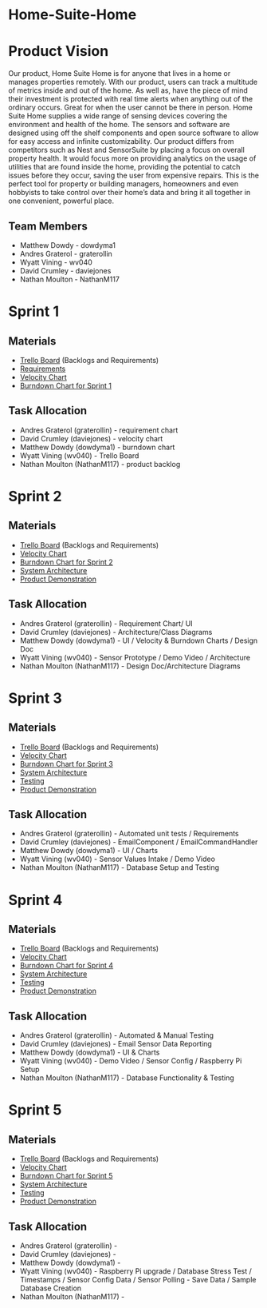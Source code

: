# Home-Suite-Home

# Product Vision
  Our product, Home Suite Home is for anyone that lives in a home or manages properties remotely. With our product, users can track a multitude of metrics inside and out of the home. As well as, have the piece of mind their investment is protected with real time alerts when anything out of the ordinary occurs. Great for when the user cannot be there in person. Home Suite Home supplies a wide range of sensing devices covering the environment and health of the home. The sensors and software are designed using off the shelf components and open source software to allow for easy access and infinite customizability. Our product differs from competitors such as Nest and SensorSuite by placing a focus on overall property health. It would focus more on providing analytics on the usage of utilities that are found inside the home, providing the potential to catch issues before they occur, saving the user from expensive repairs. This is the perfect tool for property or building managers, homeowners and even hobbyists to take control over their home’s data and bring it all together in one convenient, powerful place.
  
  ## Team Members
  * Matthew Dowdy - dowdyma1
  * Andres Graterol - graterollin
  * Wyatt Vining - wv040
  * David Crumley - daviejones
  * Nathan Moulton - NathanM117

# Sprint 1

## Materials
* [Trello Board](https://trello.com/b/BFcwvt3p/project) (Backlogs and Requirements)
* [Requirements](artifacts/requirements.md)
* [Velocity Chart](https://docs.google.com/spreadsheets/d/1tpRyT-jUgHkrLnwx5NcxtOvh3uGg8ddGYrl60E0q6DA/edit#gid=0)
* [Burndown Chart for Sprint 1](https://docs.google.com/spreadsheets/d/1tpRyT-jUgHkrLnwx5NcxtOvh3uGg8ddGYrl60E0q6DA/edit#gid=2030454987)

## Task Allocation 
* Andres Graterol (graterollin) - requirement chart 
* David Crumley (daviejones) - velocity chart
* Matthew Dowdy (dowdyma1) - burndown chart
* Wyatt Vining (wv040) - Trello Board
* Nathan Moulton (NathanM117) - product backlog

# Sprint 2

## Materials
* [Trello Board](https://trello.com/b/BFcwvt3p/project) (Backlogs and Requirements)
* [Velocity Chart](https://docs.google.com/spreadsheets/d/1tpRyT-jUgHkrLnwx5NcxtOvh3uGg8ddGYrl60E0q6DA/edit#gid=0)
* [Burndown Chart for Sprint 2](https://docs.google.com/spreadsheets/d/1tpRyT-jUgHkrLnwx5NcxtOvh3uGg8ddGYrl60E0q6DA/edit#gid=1102031550)
* [System Architecture](artifacts/architecture.md)
* [Product Demonstration](https://youtu.be/opssn2ocK3U)

## Task Allocation
* Andres Graterol (graterollin) - Requirement Chart/ UI
* David Crumley (daviejones) - Architecture/Class Diagrams
* Matthew Dowdy (dowdyma1) - UI / Velocity & Burndown Charts / Design Doc
* Wyatt Vining (wv040) - Sensor Prototype / Demo Video / Architecture
* Nathan Moulton (NathanM117) - Design Doc/Architecture Diagrams

# Sprint 3

## Materials
* [Trello Board](https://trello.com/b/BFcwvt3p/project) (Backlogs and Requirements)
* [Velocity Chart](https://docs.google.com/spreadsheets/d/1tpRyT-jUgHkrLnwx5NcxtOvh3uGg8ddGYrl60E0q6DA/edit#gid=0)
* [Burndown Chart for Sprint 3](https://docs.google.com/spreadsheets/d/1tpRyT-jUgHkrLnwx5NcxtOvh3uGg8ddGYrl60E0q6DA/edit#gid=571215391)
* [System Architecture](artifacts/architecture.md)
* [Testing](https://github.com/home-suite-home/Home-Suite-Home/tree/main/testing)
* [Product Demonstration](https://youtu.be/FdkxHIFB3po)

## Task Allocation
* Andres Graterol (graterollin) - Automated unit tests / Requirements
* David Crumley (daviejones) - EmailComponent / EmailCommandHandler
* Matthew Dowdy (dowdyma1) - UI / Charts
* Wyatt Vining (wv040) - Sensor Values Intake / Demo Video
* Nathan Moulton (NathanM117) - Database Setup and Testing

# Sprint 4

## Materials
* [Trello Board](https://trello.com/b/BFcwvt3p/project) (Backlogs and Requirements)
* [Velocity Chart](https://docs.google.com/spreadsheets/d/1tpRyT-jUgHkrLnwx5NcxtOvh3uGg8ddGYrl60E0q6DA/edit#gid=0)
* [Burndown Chart for Sprint 4](https://docs.google.com/spreadsheets/d/1tpRyT-jUgHkrLnwx5NcxtOvh3uGg8ddGYrl60E0q6DA/edit#gid=1480462962)
* [System Architecture](artifacts/architecture.md)
* [Testing](https://github.com/home-suite-home/Home-Suite-Home/tree/main/testing)
* [Product Demonstration](https://youtu.be/R36tOa5FSI4)

## Task Allocation
* Andres Graterol (graterollin) - Automated & Manual Testing 
* David Crumley (daviejones) - Email Sensor Data Reporting
* Matthew Dowdy (dowdyma1) - UI & Charts
* Wyatt Vining (wv040) - Demo Video / Sensor Config / Raspberry Pi Setup
* Nathan Moulton (NathanM117) - Database Functionality & Testing

# Sprint 5

## Materials
* [Trello Board](https://trello.com/b/BFcwvt3p/project) (Backlogs and Requirements)
* [Velocity Chart]()
* [Burndown Chart for Sprint 5]()
* [System Architecture](artifacts/architecture.md)
* [Testing](https://github.com/home-suite-home/Home-Suite-Home/tree/main/testing)
* [Product Demonstration]()

## Task Allocation
* Andres Graterol (graterollin) - 
* David Crumley (daviejones) -
* Matthew Dowdy (dowdyma1) - 
* Wyatt Vining (wv040) - Raspberry Pi upgrade / Database Stress Test / Timestamps / Sensor Config Data / Sensor Polling - Save Data / Sample Database Creation
* Nathan Moulton (NathanM117) - 

